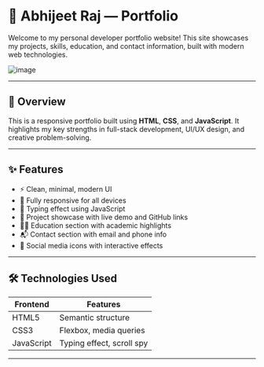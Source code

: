 # 🚀 Abhijeet Raj —  Portfolio

Welcome to my personal developer portfolio website! This site showcases my projects, skills, education, and contact information, built with modern web technologies.

![image](https://github.com/user-attachments/assets/c023640a-7854-469b-a4b3-76e11f35f5ce)

---

## 📌 Overview

This is a responsive portfolio built using **HTML**, **CSS**, and **JavaScript**. It highlights my key strengths in full-stack development, UI/UX design, and creative problem-solving.

---

## ✨ Features

- ⚡ Clean, minimal, modern UI
- 📱 Fully responsive for all devices
- 🧠 Typing effect using JavaScript
- 📂 Project showcase with live demo and GitHub links
- 🧑‍🎓 Education section with academic highlights
- 📬 Contact section with email and phone info
- 🔗 Social media icons with interactive effects

---

## 🛠️ Technologies Used

| Frontend  | Features               |
|-----------|------------------------|
| HTML5     | Semantic structure     |
| CSS3      | Flexbox, media queries |
| JavaScript | Typing effect, scroll spy |

---
